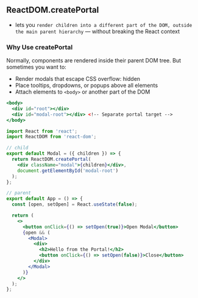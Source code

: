 ## ReactDOM.createPortal

- lets you `render children into a different part of the DOM, outside the main parent hierarchy` — without breaking the React context

### Why Use createPortal

Normally, components are rendered inside their parent DOM tree. But sometimes you want to:

- Render modals that escape CSS overflow: hidden
- Place tooltips, dropdowns, or popups above all elements
- Attach elements to `<body>` or another part of the DOM

```jsx
<body>
  <div id="root"></div>
  <div id="modal-root"></div> <!-- Separate portal target -->
</body>
```

```jsx
import React from 'react';
import ReactDOM from 'react-dom';

// child
export default Modal = ({ children }) => {
  return ReactDOM.createPortal(
    <div className="modal">{children}</div>,
    document.getElementById('modal-root')
  );
};

// parent
export default App = () => {
  const [open, setOpen] = React.useState(false);

  return (
    <>
      <button onClick={() => setOpen(true)}>Open Modal</button>
      {open && (
        <Modal>
          <div>
            <h2>Hello from the Portal!</h2>
            <button onClick={() => setOpen(false)}>Close</button>
          </div>
        </Modal>
      )}
    </>
  );
};
```
